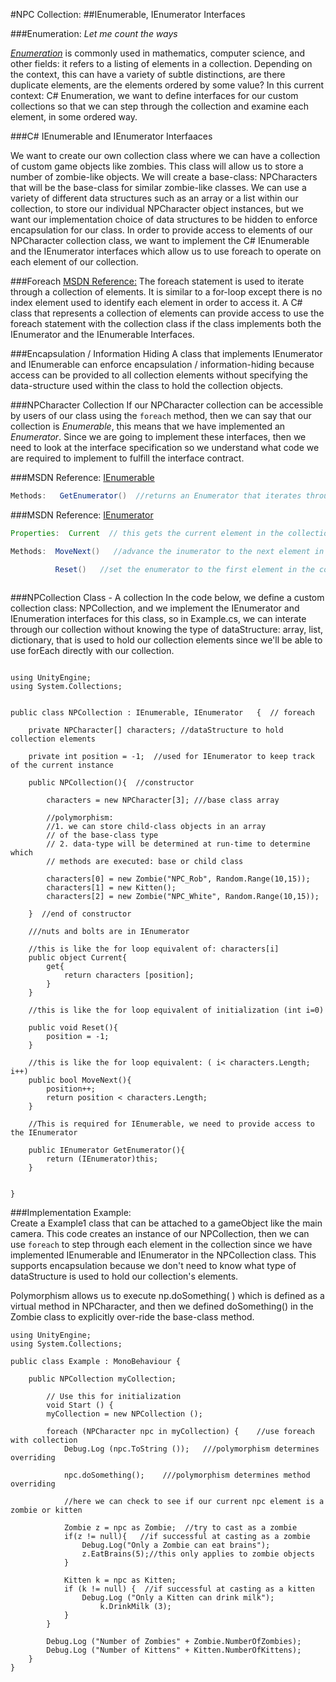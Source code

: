 #NPC Collection: 
##IEnumerable, IEnumerator Interfaces

###Enumeration:  *Let me count the ways*

[*Enumeration*](https://en.wikipedia.org/wiki/Enumeration) is commonly used in mathematics, computer science, and other fields: it refers to a listing of elements in a collection.  Depending on the context, this can have a variety of subtle distinctions, are there duplicate elements, are the elements ordered by some value?  In this current context:  C# Enumeration, we want to define interfaces for our custom collections so that we can step through the collection and examine each element, in some ordered way. 

###C# IEnumerable and IEnumerator Interfaaces 

We want to create our own collection class where we can have a collection of custom game objects like zombies.  This class will allow us to store a number of zombie-like objects. We will create a base-class: NPCharacters that will be the base-class for similar zombie-like classes. We can use a variety of different data structures such as an array or a list within our collection, to store our individual NPCharacter object instances, but we want our implementation choice of data structures to be hidden to enforce encapsulation for our class. In order to provide access to elements of our NPCharacter collection class, we want to implement the C# IEnumerable and the IEnumerator interfaces which allow us to use foreach to operate on each element of our collection.

###Foreach
[MSDN Reference:](https://msdn.microsoft.com/en-us/library/ttw7t8t6.aspx)   The foreach statement is used to iterate through a collection of elements.  It is similar to a for-loop except there is no index element used to identify each element in order to access it.  A C# class that represents a collection of elements can provide access to use the foreach statement with the collection class if the class implements both the IEnumerator and the IEnumerable Interfaces.  

###Encapsulation / Information Hiding
A class that implements IEnumerator and IEnumerable can enforce encapsulation / information-hiding because access can be provided to all collection elements without specifying the data-structure used within the class to hold the collection objects. 

###NPCharacter Collection
If our NPCharacter collection can be accessible by users of our class using the ``foreach`` method, then we can say that our collection is *Enumerable*, this means that we have implemented an *Enumerator*.  Since we are going to implement these interfaces, then we need to look at the interface specification so we understand what code we are required to implement to fulfill the interface contract.

###MSDN Reference:  [IEnumerable](https://msdn.microsoft.com/en-us/library/system.collections.ienumerable.aspx)

```java
Methods:   GetEnumerator()  //returns an Enumerator that iterates through a collection
```

###MSDN Reference:  [IEnumerator](https://msdn.microsoft.com/en-us/library/system.collections.ienumerator.aspx)

```java
Properties:  Current  // this gets the current element in the collection

Methods:  MoveNext()   //advance the inumerator to the next element in the collection

          Reset()   //set the enumerator to the first element in the collection
            
```

###NPCollection Class - A collection
In the code below, we define a custom collection class:  NPCollection, and we implement the IEnumerator and IEnumeration interfaces for this class, so in Example.cs, we can interate through our collection without knowing the type of dataStructure: array, list, dictionary, that is used to hold our collection elements since we'll be able to use forEach directly with our collection.

```

using UnityEngine;
using System.Collections;


public class NPCollection : IEnumerable, IEnumerator   {  // foreach

    private NPCharacter[] characters; //dataStructure to hold collection elements

	private int position = -1;  //used for IEnumerator to keep track of the current instance
 	
	public NPCollection(){  //constructor 

		characters = new NPCharacter[3]; ///base class array

		//polymorphism: 
		//1. we can store child-class objects in an array
		// of the base-class type
		// 2. data-type will be determined at run-time to determine which
		// methods are executed: base or child class
		
		characters[0] = new Zombie("NPC_Rob", Random.Range(10,15));
		characters[1] = new Kitten();
		characters[2] = new Zombie("NPC_White", Random.Range(10,15));
        
	}  //end of constructor
		
	///nuts and bolts are in IEnumerator
	
	//this is like the for loop equivalent of: characters[i]
	public object Current{
		get{
			return characters [position];
		}
	}
    
    //this is like the for loop equivalent of initialization (int i=0)
	
	public void Reset(){
		position = -1;
	}
    
    //this is like the for loop equivalent: ( i< characters.Length; i++)
	public bool MoveNext(){
		position++;
		return position < characters.Length;
	}
    
    //This is required for IEnumerable, we need to provide access to the IEnumerator
    
	public IEnumerator GetEnumerator(){
		return (IEnumerator)this;
	}


}

```
###Implementation Example:  
Create a Example1 class that can be attached to a gameObject like the main camera.  This code creates an instance of our NPCollection,  then we can use ``foreach`` to step through each element in the collection since we have implemented IEnumerable and IEnumerator in the NPCollection class.  This supports encapsulation because we don't need to know what type of dataStructure is used to hold our collection's elements.  

Polymorphism allows us to execute np.doSomething( ) which is defined as a virtual method in NPCharacter, and then we defined doSomething() in the Zombie class to explicitly over-ride the base-class method. 

```
using UnityEngine;
using System.Collections;

public class Example : MonoBehaviour {
	
	public NPCollection myCollection;
		
		// Use this for initialization
		void Start () {
		myCollection = new NPCollection ();

		foreach (NPCharacter npc in myCollection) {    //use foreach with collection  
			Debug.Log (npc.ToString ());   ///polymorphism determines overriding

			npc.doSomething();    ///polymorphism determines method overriding 

			//here we can check to see if our current npc element is a zombie or kitten

			Zombie z = npc as Zombie;  //try to cast as a zombie
			if(z != null){   //if successful at casting as a zombie
				Debug.Log("Only a Zombie can eat brains");
				z.EatBrains(5);//this only applies to zombie objects
			}

			Kitten k = npc as Kitten;
			if (k != null) {  //if successful at casting as a kitten
				Debug.Log ("Only a Kitten can drink milk");
					k.DrinkMilk (3);
            }
		}
			
		Debug.Log ("Number of Zombies" + Zombie.NumberOfZombies);
		Debug.Log ("Number of Kittens" + Kitten.NumberOfKittens);
	}
}


```